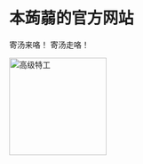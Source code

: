 # 本蒟蒻的官方网站
寄汤来咯！
寄汤走咯！

<img width="175" alt="高级特工" src="https://user-images.githubusercontent.com/102367763/160218835-2ef2301a-1fe0-413d-b420-960962ac75da.png">

